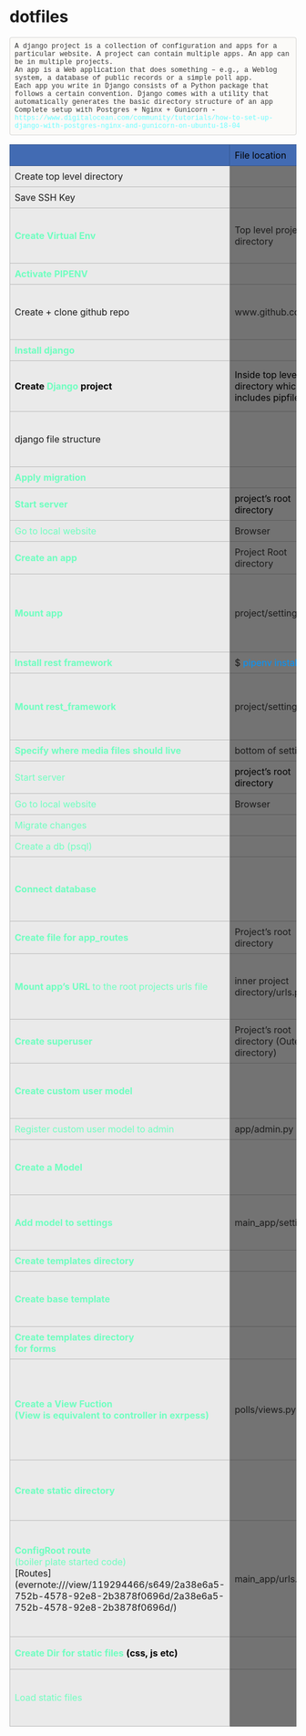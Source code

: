 # dotfiles

<div>

<div style="box-sizing: border-box; padding: 8px; font-family: Monaco, Menlo, Consolas, &quot;Courier New&quot;, monospace; font-size: 12px; color: rgb(51, 51, 51); border-top-left-radius: 4px; border-top-right-radius: 4px; border-bottom-right-radius: 4px; border-bottom-left-radius: 4px; background-color: rgb(251, 250, 248); border: 1px solid rgba(0, 0, 0, 0.15);-en-codeblock:true;">

<div>A django project is a collection of configuration and apps for a particular website. A project can contain multiple apps. An app can be in multiple projects.</div>

<div>An app is a Web application that does something – e.g., a Weblog system, a database of public records or a simple poll app.</div>

<div>Each app you write in Django consists of a Python package that follows a certain convention. Django comes with a utility that automatically generates the basic directory structure of an app</div>

<div>Complete setup with Postgres + Nginx + Gunicorn - <font style="color: rgb(108, 253, 255); --inversion-type-color:  simple;">https://www.digitalocean.com/community/tutorials/how-to-set-up-django-with-postgres-nginx-and-gunicorn-on-ubuntu-18-04</font></div>

</div>

<table style="border-collapse: collapse; min-width: 100%;"><colgroup><col style="width: 203px;"><col style="width: 212px;"><col style="width: 425px;"></colgroup>

<tbody>

<tr>

<td style="background-color: rgb(66, 107, 179); border: 1px solid rgb(53, 86, 143); width: 203px; padding: 8px;"></td>

<td style="background-color: rgb(66, 107, 179); border: 1px solid rgb(53, 86, 143); width: 212px; padding: 8px;">

<div><span style="--inversion-type-color:  simple; color: rgb(0, 0, 0);">File location</span></div>

</td>

<td style="background-color: rgb(66, 107, 179); border: 1px solid rgb(53, 86, 143); width: 425px; padding: 8px;"></td>

</tr>

<tr>

<td style="background-color: rgb(234, 234, 234); border: 1px solid rgb(187, 187, 187); width: 203px; padding: 8px;">

<div>Create top level directory</div>

</td>

<td style="background-color: rgb(115, 115, 115); border: 1px solid rgb(92, 92, 92); width: 212px; padding: 8px;"></td>

<td style="width: 425px; padding: 8px; border: 1px solid;">

<div>$ mkdir<directory-name></directory-name></div>

</td>

</tr>

<tr>

<td style="background-color: rgb(234, 234, 234); border: 1px solid rgb(187, 187, 187); width: 203px; padding: 8px;">

<div>Save SSH Key</div>

</td>

<td style="background-color: rgb(115, 115, 115); border: 1px solid rgb(92, 92, 92); width: 212px; padding: 8px;"></td>

<td style="width: 425px; padding: 8px; border: 1px solid;">

<div>$ ssh-add -k ~/.ssh/id_rsa</div>

</td>

</tr>

<tr>

<td style="background-color: rgb(234, 234, 234); border: 1px solid rgb(187, 187, 187); width: 203px; padding: 8px;">

<div><span style="--inversion-type-color:  simple; color: rgb(111, 255, 192); font-weight: bold;">Create Virtual Env</span></div>

</td>

<td style="background-color: rgb(115, 115, 115); border: 1px solid rgb(92, 92, 92); width: 212px; padding: 8px;">

<div>Top level project directory</div>

</td>

<td style="width: 425px; padding: 8px; border: 1px solid;">

<div>[Virtual Environment with PIPENV](evernote:///view/214637036/s532/53f89066-8136-408c-9060-6d6ed6f563ec/53f89066-8136-408c-9060-6d6ed6f563ec/)</div>

</td>

</tr>

<tr>

<td style="background-color: rgb(234, 234, 234); border: 1px solid rgb(187, 187, 187); width: 203px; padding: 8px;">

<div><span style="--inversion-type-color:  simple; color: rgb(111, 255, 192); font-weight: bold;">Activate PIPENV</span></div>

</td>

<td style="background-color: rgb(115, 115, 115); border: 1px solid rgb(92, 92, 92); width: 212px; padding: 8px;"></td>

<td style="width: 425px; padding: 8px; border: 1px solid;">

<div>$ pipenv shell</div>

</td>

</tr>

<tr>

<td style="background-color: rgb(234, 234, 234); border: 1px solid rgb(187, 187, 187); width: 203px; padding: 8px;">

<div>Create + clone github repo</div>

</td>

<td style="background-color: rgb(115, 115, 115); border: 1px solid rgb(92, 92, 92); width: 212px; padding: 8px;">

<div>www.github.com</div>

</td>

<td style="width: 425px; padding: 8px; border: 1px solid;">

<div>[Create respository](evernote:///view/214637036/s532/32ba9c65-24dd-4fe7-9e36-f322f165a4c5/32ba9c65-24dd-4fe7-9e36-f322f165a4c5/)</div>

</td>

</tr>

<tr>

<td style="background-color: rgb(234, 234, 234); border: 1px solid rgb(187, 187, 187); width: 203px; padding: 8px;">

<div><span style="--inversion-type-color:  simple; color: rgb(111, 255, 192); font-weight: bold;">Install django</span></div>

</td>

<td style="background-color: rgb(115, 115, 115); border: 1px solid rgb(92, 92, 92); width: 212px; padding: 8px;"></td>

<td style="width: 425px; padding: 8px; border: 1px solid;">

<div>$ <span style="--inversion-type-color: simple; color: rgb(0, 150, 255);">pipenv install</span> django</div>

</td>

</tr>

<tr>

<td style="background-color: rgb(234, 234, 234); border: 1px solid rgb(187, 187, 187); width: 203px; padding: 8px;">

<div><span style="--inversion-type-color:  simple; color: rgb(0, 0, 0); font-weight: bold;">Create</span> <span style="--inversion-type-color:  simple; color: rgb(111, 255, 192); font-weight: bold;">Django</span> <span style="--inversion-type-color:  simple; color: rgb(0, 0, 0); font-weight: bold;">project</span></div>

</td>

<td style="background-color: rgb(115, 115, 115); border: 1px solid rgb(92, 92, 92); width: 212px; padding: 8px;">

<div><span style="--inversion-type-color:  simple; color: rgb(0, 0, 0);">Inside top level directory which includes pipfile</span></div>

</td>

<td style="width: 425px; padding: 8px; border: 1px solid;">

<div><span style="font-size: 14px; white-space: pre-wrap; overflow-wrap: break-word; text-rendering: optimizeSpeed; letter-spacing: normal; orphans: 2; text-indent: 0px; text-transform: none; widows: 2; word-spacing: 0px; -webkit-text-stroke-width: 0px; color: rgb(0, 0, 128); font-family: &quot;Fira Mono&quot;, Consolas, Menlo, Monaco, &quot;Courier New&quot;, Courier, monospace; font-variant-caps: normal; font-variant-ligatures: no-common-ligatures; font-weight: bold;">$</span> <span style="font-size: 14px; white-space: pre-wrap; overflow-wrap: break-word; text-rendering: optimizeSpeed; letter-spacing: normal; orphans: 2; text-indent: 0px; text-transform: none; widows: 2; word-spacing: 0px; -webkit-text-stroke-width: 0px; color: rgb(12, 75, 51); font-family: &quot;Fira Mono&quot;, Consolas, Menlo, Monaco, &quot;Courier New&quot;, Courier, monospace; font-variant-caps: normal; font-variant-ligatures: no-common-ligatures;">django-admin startproject <mysite_project>.</mysite_project></span></div>

<div><span style="font-size: 14px; white-space: pre-wrap; overflow-wrap: break-word; text-rendering: optimizeSpeed; letter-spacing: normal; orphans: 2; text-indent: 0px; text-transform: none; widows: 2; word-spacing: 0px; -webkit-text-stroke-width: 0px;"></span></div>

<div><span style="font-size: 14px; white-space: pre-wrap; overflow-wrap: break-word; text-rendering: optimizeSpeed; letter-spacing: normal; orphans: 2; text-indent: 0px; text-transform: none; widows: 2; word-spacing: 0px; -webkit-text-stroke-width: 0px; color: rgb(12, 75, 51); font-family: &quot;Fira Mono&quot;, Consolas, Menlo, Monaco, &quot;Courier New&quot;, Courier, monospace; font-variant-caps: normal; font-variant-ligatures: no-common-ligatures;">** The dot a the end specifies to start the new project into the current directory instead of another folder</span></div>

<div><span style="font-size: 14px; white-space: pre-wrap; overflow-wrap: break-word; text-rendering: optimizeSpeed; letter-spacing: normal; orphans: 2; text-indent: 0px; text-transform: none; widows: 2; word-spacing: 0px; -webkit-text-stroke-width: 0px;"></span></div>

<div>![](1.%20Quick%20Start.html.resources/NSFileHandle_9.png)</div>

</td>

</tr>

<tr>

<td style="background-color: rgb(234, 234, 234); border: 1px solid rgb(187, 187, 187); width: 203px; padding: 8px;">

<div>django file structure</div>

</td>

<td style="background-color: rgb(115, 115, 115); border: 1px solid rgb(92, 92, 92); width: 212px; padding: 8px;"></td>

<td style="width: 425px; padding: 8px; border: 1px solid;">

<div>[https://docs.djangoproject.com/en/3.0/intro/tutorial01/#creating-a-project](https://docs.djangoproject.com/en/3.0/intro/tutorial01/#creating-a-project)</div>

</td>

</tr>

<tr>

<td style="background-color: rgb(234, 234, 234); border: 1px solid rgb(187, 187, 187); width: 203px; padding: 8px;">

<div><span style="--inversion-type-color:  simple; color: rgb(111, 255, 192); font-weight: bold;">Apply migration</span></div>

</td>

<td style="background-color: rgb(115, 115, 115); border: 1px solid rgb(92, 92, 92); width: 212px; padding: 8px;"></td>

<td style="width: 425px; padding: 8px; border: 1px solid;">

<div>$ python3 manage.py migrate</div>

</td>

</tr>

<tr>

<td style="background-color: rgb(234, 234, 234); border: 1px solid rgb(187, 187, 187); width: 203px; padding: 8px;">

<div><span style="--inversion-type-color:  simple; color: rgb(111, 255, 192); font-weight: bold;">Start server</span></div>

</td>

<td style="background-color: rgb(115, 115, 115); border: 1px solid rgb(92, 92, 92); width: 212px; padding: 8px;">

<div><span style="--inversion-type-color:  simple; color: rgb(0, 0, 0);">project’s root directory</span></div>

</td>

<td style="width: 425px; padding: 8px; border: 1px solid;">

<div>$ <span style="--inversion-type-color: simple; color: rgb(0, 150, 255);">python3 manage.py</span> runserver 0.0.0.0:8000</div>

</td>

</tr>

<tr>

<td style="background-color: rgb(234, 234, 234); border: 1px solid rgb(187, 187, 187); width: 203px; padding: 8px;">

<div><span style="--inversion-type-color:  simple; color: rgb(111, 255, 192);">Go to local website</span></div>

</td>

<td style="background-color: rgb(115, 115, 115); border: 1px solid rgb(92, 92, 92); width: 212px; padding: 8px;">

<div>Browser</div>

</td>

<td style="width: 425px; padding: 8px; border: 1px solid;">

<div>[http://127.0.0.1:8000/](http://127.0.0.1:8000/)</div>

</td>

</tr>

<tr>

<td style="background-color: rgb(234, 234, 234); border: 1px solid rgb(187, 187, 187); width: 203px; padding: 8px;">

<div><span style="--inversion-type-color:  simple; color: rgb(111, 255, 192); font-weight: bold;">Create an app</span></div>

</td>

<td style="background-color: rgb(115, 115, 115); border: 1px solid rgb(92, 92, 92); width: 212px; padding: 8px;">

<div>Project Root directory</div>

</td>

<td style="width: 425px; padding: 8px; border: 1px solid;">

<div><span style="font-size: 14px; white-space: pre-wrap; overflow-wrap: break-word; text-rendering: optimizeSpeed; letter-spacing: normal; orphans: 2; text-indent: 0px; text-transform: none; widows: 2; word-spacing: 0px; -webkit-text-stroke-width: 0px; color: rgb(0, 0, 128); font-family: &quot;Fira Mono&quot;, Consolas, Menlo, Monaco, &quot;Courier New&quot;, Courier, monospace; font-variant-caps: normal; font-variant-ligatures: no-common-ligatures; font-weight: bold;">$</span> <span style="font-size: 14px; white-space: pre-wrap; overflow-wrap: break-word; text-rendering: optimizeSpeed; letter-spacing: normal; orphans: 2; text-indent: 0px; text-transform: none; widows: 2; word-spacing: 0px; -webkit-text-stroke-width: 0px; color: rgb(12, 75, 51); font-family: &quot;Fira Mono&quot;, Consolas, Menlo, Monaco, &quot;Courier New&quot;, Courier, monospace; font-variant-caps: normal; font-variant-ligatures: no-common-ligatures;">python3</span> [manage.py](http://manage.py/) <span style="font-size: 14px; white-space: pre-wrap; overflow-wrap: break-word; text-rendering: optimizeSpeed; letter-spacing: normal; orphans: 2; text-indent: 0px; text-transform: none; widows: 2; word-spacing: 0px; -webkit-text-stroke-width: 0px; color: rgb(12, 75, 51); font-family: &quot;Fira Mono&quot;, Consolas, Menlo, Monaco, &quot;Courier New&quot;, Courier, monospace; font-variant-caps: normal; font-variant-ligatures: no-common-ligatures;">startapp<app_name_api></app_name_api></span></div>

</td>

</tr>

<tr>

<td style="background-color: rgb(234, 234, 234); border: 1px solid rgb(187, 187, 187); width: 203px; padding: 8px;">

<div><span style="--inversion-type-color:  simple; color: rgb(111, 255, 192); font-weight: bold;">Mount app</span></div>

</td>

<td style="background-color: rgb(115, 115, 115); border: 1px solid rgb(92, 92, 92); width: 212px; padding: 8px;">

<div>project/settings.py</div>

</td>

<td style="width: 425px; padding: 8px; border: 1px solid;">

<div>![](1.%20Quick%20Start.html.resources/NSFileHandle_2.png)</div>

<div>‘<app_name>.apps.<classname>’</classname></app_name></div>

<div>*The ClassName is found in app’s apps.py file</div>

<div>from jobs/app.py find the name of the config class to add to ‘INSTALEED_APPS in the settings.py file.</div>

<div>![](1.%20Quick%20Start.html.resources/NSFileHandle_1.png)</div>

</td>

</tr>

<tr>

<td style="background-color: rgb(234, 234, 234); border: 1px solid rgb(187, 187, 187); width: 203px; padding: 8px;">

<div><span style="--inversion-type-color:  simple; color: rgb(111, 255, 192); font-weight: bold;">Install rest framework</span></div>

</td>

<td style="background-color: rgb(115, 115, 115); border: 1px solid rgb(92, 92, 92); width: 212px; padding: 8px;">

<div>$ <span style="--inversion-type-color: simple; color: rgb(0, 150, 255);">pipenv install</span></div>

</td>

<td style="width: 425px; padding: 8px; border: 1px solid;">

<div>djangorestframework</div>

</td>

</tr>

<tr>

<td style="background-color: rgb(234, 234, 234); border: 1px solid rgb(187, 187, 187); width: 203px; padding: 8px;">

<div><span style="--inversion-type-color:  simple; color: rgb(111, 255, 192); font-weight: bold;">Mount rest_framework</span></div>

</td>

<td style="background-color: rgb(115, 115, 115); border: 1px solid rgb(92, 92, 92); width: 212px; padding: 8px;">

<div>project/settings.py</div>

</td>

<td style="width: 425px; padding: 8px; border: 1px solid;">

<div>![](1.%20Quick%20Start.html.resources/DFE225F7-9432-41FE-A2EB-8EFF9B042448.png)</div>

<div>‘rest_framework’,</div>

<div>![](1.%20Quick%20Start.html.resources/A438677B-468D-431E-8664-7FB2E8022388.png)</div>

</td>

</tr>

<tr>

<td style="background-color: rgb(234, 234, 234); border: 1px solid rgb(187, 187, 187); width: 203px; padding: 8px;">

<div><span style="--inversion-type-color:  simple; color: rgb(111, 255, 192); font-weight: bold;">Specify where media files should live</span></div>

</td>

<td style="background-color: rgb(115, 115, 115); border: 1px solid rgb(92, 92, 92); width: 212px; padding: 8px;">

<div>bottom of settings.py</div>

</td>

<td style="width: 425px; padding: 8px; border: 1px solid;">

<div>![](1.%20Quick%20Start.html.resources/NSFileHandle.png)</div>

</td>

</tr>

<tr>

<td style="background-color: rgb(234, 234, 234); border: 1px solid rgb(187, 187, 187); width: 203px; padding: 8px;">

<div><span style="--inversion-type-color:  simple; color: rgb(111, 255, 192);">Start server</span></div>

</td>

<td style="background-color: rgb(115, 115, 115); border: 1px solid rgb(92, 92, 92); width: 212px; padding: 8px;">

<div><span style="--inversion-type-color:  simple; color: rgb(0, 0, 0);">project’s root directory</span></div>

</td>

<td style="width: 425px; padding: 8px; border: 1px solid;">

<div><span style="--inversion-type-color: simple; color: rgb(0, 150, 255);">python3 manage.py</span> runserver 0.0.0.0:8000</div>

</td>

</tr>

<tr>

<td style="background-color: rgb(234, 234, 234); border: 1px solid rgb(187, 187, 187); width: 203px; padding: 8px;">

<div><span style="--inversion-type-color:  simple; color: rgb(111, 255, 192);">Go to local website</span></div>

</td>

<td style="background-color: rgb(115, 115, 115); border: 1px solid rgb(92, 92, 92); width: 212px; padding: 8px;">

<div>Browser</div>

</td>

<td style="width: 425px; padding: 8px; border: 1px solid;">

<div>http://127.0.0.1:8000/</div>

</td>

</tr>

<tr>

<td style="background-color: rgb(234, 234, 234); border: 1px solid rgb(187, 187, 187); width: 203px; padding: 8px;">

<div><span style="--inversion-type-color:  simple; color: rgb(111, 255, 192);">Migrate changes</span></div>

</td>

<td style="background-color: rgb(115, 115, 115); border: 1px solid rgb(92, 92, 92); width: 212px; padding: 8px;"></td>

<td style="width: 425px; padding: 8px; border: 1px solid;">

<div>$ python3 manage.py migrate</div>

</td>

</tr>

<tr>

<td style="background-color: rgb(234, 234, 234); border: 1px solid rgb(187, 187, 187); width: 203px; padding: 8px;">

<div><span style="--inversion-type-color:  simple; color: rgb(111, 255, 192);">Create a db (psql)</span></div>

</td>

<td style="background-color: rgb(115, 115, 115); border: 1px solid rgb(92, 92, 92); width: 212px; padding: 8px;"></td>

<td style="width: 425px; padding: 8px; border: 1px solid;">

<div>$ createdb<db_name></db_name></div>

</td>

</tr>

<tr>

<td style="background-color: rgb(234, 234, 234); border: 1px solid rgb(187, 187, 187); width: 203px; padding: 8px;">

<div><span style="--inversion-type-color:  simple; color: rgb(111, 255, 192); font-weight: bold;">Connect database</span></div>

</td>

<td style="background-color: rgb(115, 115, 115); border: 1px solid rgb(92, 92, 92); width: 212px; padding: 8px;"></td>

<td style="width: 425px; padding: 8px; border: 1px solid;">

<div style="background-color: rgb(189, 204, 219); letter-spacing: normal; orphans: 2; widows: 2; word-spacing: 0px; --inversion-type-background-color:  simple; --inversion-type-color:  simple;"><span style="box-sizing: border-box; --inversion-type-background-color:  simple; --inversion-type-color:  simple; font-size: 11px; color: rgb(0, 92, 197); font-family: SFMono-Regular, Consolas, &quot;Liberation Mono&quot;, Menlo, Courier, monospace; font-variant-caps: normal; font-variant-ligatures: normal; line-height: 1.45;">DATABASES</span><span style="--inversion-type-background-color:  simple; --inversion-type-color:  simple;"><span style="box-sizing: border-box; --inversion-type-background-color:  simple; --inversion-type-color:  simple; font-size: 11px; color: rgb(215, 58, 73); font-family: SFMono-Regular, Consolas, &quot;Liberation Mono&quot;, Menlo, Courier, monospace; font-variant-caps: normal; font-variant-ligatures: normal; line-height: 1.45;">=</span><span style="--inversion-type-background-color:  simple; --inversion-type-color:  simple;"><span style="--inversion-type-background-color:  simple; --inversion-type-color:  simple; font-size: 11px; color: rgb(5, 6, 6); font-family: SFMono-Regular, Consolas, &quot;Liberation Mono&quot;, Menlo, Courier, monospace; font-variant-caps: normal; font-variant-ligatures: normal; line-height: 1.45;">{</span></span></span></div>

<div style="background-color: rgb(189, 204, 219); letter-spacing: normal; orphans: 2; widows: 2; word-spacing: 0px; --inversion-type-background-color:  simple; --inversion-type-color:  simple;"><span style="--inversion-type-background-color:  simple; --inversion-type-color:  simple; font-size: 11px; color: rgb(5, 6, 6); font-family: SFMono-Regular, Consolas, &quot;Liberation Mono&quot;, Menlo, Courier, monospace; font-variant-caps: normal; font-variant-ligatures: normal; line-height: 1.45;"></span><span style="--inversion-type-background-color:  simple; --inversion-type-color:  simple;"><span style="box-sizing: border-box; --inversion-type-background-color:  simple; --inversion-type-color:  simple; font-size: 11px; color: rgb(3, 47, 98); font-family: SFMono-Regular, Consolas, &quot;Liberation Mono&quot;, Menlo, Courier, monospace; font-variant-caps: normal; font-variant-ligatures: normal; line-height: 1.45;">'</span><span style="box-sizing: border-box; --inversion-type-background-color:  simple; --inversion-type-color:  simple; font-size: 11px; color: rgb(3, 47, 98); font-family: SFMono-Regular, Consolas, &quot;Liberation Mono&quot;, Menlo, Courier, monospace; font-variant-caps: normal; font-variant-ligatures: normal; line-height: 1.45;">default</span><span style="box-sizing: border-box; --inversion-type-background-color:  simple; --inversion-type-color:  simple; font-size: 11px; color: rgb(3, 47, 98); font-family: SFMono-Regular, Consolas, &quot;Liberation Mono&quot;, Menlo, Courier, monospace; font-variant-caps: normal; font-variant-ligatures: normal; line-height: 1.45;">'</span><span style="--inversion-type-background-color:  simple; --inversion-type-color:  simple; font-size: 11px; color: rgb(5, 6, 6); font-family: SFMono-Regular, Consolas, &quot;Liberation Mono&quot;, Menlo, Courier, monospace; font-variant-caps: normal; font-variant-ligatures: normal; line-height: 1.45;">: {</span></span></div>

<div style="background-color: rgb(189, 204, 219); letter-spacing: normal; orphans: 2; widows: 2; word-spacing: 0px; --inversion-type-background-color:  simple; --inversion-type-color:  simple;"><span style="--inversion-type-background-color:  simple; --inversion-type-color:  simple; font-size: 11px; color: rgb(5, 6, 6); font-family: SFMono-Regular, Consolas, &quot;Liberation Mono&quot;, Menlo, Courier, monospace; font-variant-caps: normal; font-variant-ligatures: normal; line-height: 1.45;"></span><span style="--inversion-type-background-color:  simple; --inversion-type-color:  simple;"><span style="box-sizing: border-box; --inversion-type-background-color:  simple; --inversion-type-color:  simple; font-size: 11px; color: rgb(3, 47, 98); font-family: SFMono-Regular, Consolas, &quot;Liberation Mono&quot;, Menlo, Courier, monospace; font-variant-caps: normal; font-variant-ligatures: normal; line-height: 1.45;">'</span><span style="box-sizing: border-box; --inversion-type-background-color:  simple; --inversion-type-color:  simple; font-size: 11px; color: rgb(3, 47, 98); font-family: SFMono-Regular, Consolas, &quot;Liberation Mono&quot;, Menlo, Courier, monospace; font-variant-caps: normal; font-variant-ligatures: normal; line-height: 1.45;">ENGINE</span><span style="box-sizing: border-box; --inversion-type-background-color:  simple; --inversion-type-color:  simple; font-size: 11px; color: rgb(3, 47, 98); font-family: SFMono-Regular, Consolas, &quot;Liberation Mono&quot;, Menlo, Courier, monospace; font-variant-caps: normal; font-variant-ligatures: normal; line-height: 1.45;">'</span><span style="--inversion-type-background-color:  simple; --inversion-type-color:  simple; font-size: 11px; color: rgb(5, 6, 6); font-family: SFMono-Regular, Consolas, &quot;Liberation Mono&quot;, Menlo, Courier, monospace; font-variant-caps: normal; font-variant-ligatures: normal; line-height: 1.45;">:</span><span style="--inversion-type-background-color:  simple; --inversion-type-color:  simple;"><span style="box-sizing: border-box; --inversion-type-background-color:  simple; --inversion-type-color:  simple; font-size: 11px; color: rgb(3, 47, 98); font-family: SFMono-Regular, Consolas, &quot;Liberation Mono&quot;, Menlo, Courier, monospace; font-variant-caps: normal; font-variant-ligatures: normal; line-height: 1.45;">'</span><span style="box-sizing: border-box; --inversion-type-background-color:  simple; --inversion-type-color:  simple; font-size: 11px; color: rgb(3, 47, 98); font-family: SFMono-Regular, Consolas, &quot;Liberation Mono&quot;, Menlo, Courier, monospace; font-variant-caps: normal; font-variant-ligatures: normal; line-height: 1.45;">django.db.backends.postgresql</span><span style="box-sizing: border-box; --inversion-type-background-color:  simple; --inversion-type-color:  simple; font-size: 11px; color: rgb(3, 47, 98); font-family: SFMono-Regular, Consolas, &quot;Liberation Mono&quot;, Menlo, Courier, monospace; font-variant-caps: normal; font-variant-ligatures: normal; line-height: 1.45;">'</span><span style="--inversion-type-background-color:  simple; --inversion-type-color:  simple; font-size: 11px; color: rgb(5, 6, 6); font-family: SFMono-Regular, Consolas, &quot;Liberation Mono&quot;, Menlo, Courier, monospace; font-variant-caps: normal; font-variant-ligatures: normal; line-height: 1.45;">,</span></span></span></div>

<div style="background-color: rgb(189, 204, 219); letter-spacing: normal; orphans: 2; widows: 2; word-spacing: 0px; --inversion-type-background-color:  simple; --inversion-type-color:  simple;"><span style="--inversion-type-background-color:  simple; --inversion-type-color:  simple; font-size: 11px; color: rgb(5, 6, 6); font-family: SFMono-Regular, Consolas, &quot;Liberation Mono&quot;, Menlo, Courier, monospace; font-variant-caps: normal; font-variant-ligatures: normal; line-height: 1.45;"></span><span style="--inversion-type-background-color:  simple; --inversion-type-color:  simple;"><span style="box-sizing: border-box; --inversion-type-background-color:  simple; --inversion-type-color:  simple; font-size: 11px; color: rgb(3, 47, 98); font-family: SFMono-Regular, Consolas, &quot;Liberation Mono&quot;, Menlo, Courier, monospace; font-variant-caps: normal; font-variant-ligatures: normal; line-height: 1.45;">'</span><span style="box-sizing: border-box; --inversion-type-background-color:  simple; --inversion-type-color:  simple; font-size: 11px; color: rgb(3, 47, 98); font-family: SFMono-Regular, Consolas, &quot;Liberation Mono&quot;, Menlo, Courier, monospace; font-variant-caps: normal; font-variant-ligatures: normal; line-height: 1.45;">NAME</span><span style="box-sizing: border-box; --inversion-type-background-color:  simple; --inversion-type-color:  simple; font-size: 11px; color: rgb(3, 47, 98); font-family: SFMono-Regular, Consolas, &quot;Liberation Mono&quot;, Menlo, Courier, monospace; font-variant-caps: normal; font-variant-ligatures: normal; line-height: 1.45;">'</span><span style="--inversion-type-background-color:  simple; --inversion-type-color:  simple; font-size: 11px; color: rgb(5, 6, 6); font-family: SFMono-Regular, Consolas, &quot;Liberation Mono&quot;, Menlo, Courier, monospace; font-variant-caps: normal; font-variant-ligatures: normal; line-height: 1.45;">:</span><span style="--inversion-type-background-color:  simple; --inversion-type-color:  simple;"><span style="box-sizing: border-box; --inversion-type-background-color:  simple; --inversion-type-color:  simple; font-size: 11px; color: rgb(3, 47, 98); font-family: SFMono-Regular, Consolas, &quot;Liberation Mono&quot;, Menlo, Courier, monospace; font-variant-caps: normal; font-variant-ligatures: normal; line-height: 1.45;">'</span><span style="box-sizing: border-box; --inversion-type-background-color:  simple; --inversion-type-color:  simple; font-size: 11px; color: rgb(3, 47, 98); font-family: SFMono-Regular, Consolas, &quot;Liberation Mono&quot;, Menlo, Courier, monospace; font-variant-caps: normal; font-variant-ligatures: normal; line-height: 1.45;">catcollector</span><span style="box-sizing: border-box; --inversion-type-background-color:  simple; --inversion-type-color:  simple; font-size: 11px; color: rgb(3, 47, 98); font-family: SFMono-Regular, Consolas, &quot;Liberation Mono&quot;, Menlo, Courier, monospace; font-variant-caps: normal; font-variant-ligatures: normal; line-height: 1.45;">'</span><span style="--inversion-type-background-color:  simple; --inversion-type-color:  simple; font-size: 11px; color: rgb(5, 6, 6); font-family: SFMono-Regular, Consolas, &quot;Liberation Mono&quot;, Menlo, Courier, monospace; font-variant-caps: normal; font-variant-ligatures: normal; line-height: 1.45;">,</span></span></span></div>

<div style="background-color: rgb(189, 204, 219); letter-spacing: normal; orphans: 2; widows: 2; word-spacing: 0px; --inversion-type-background-color:  simple; --inversion-type-color:  simple;"><span style="--inversion-type-background-color:  simple; --inversion-type-color:  simple; font-size: 11px; color: rgb(5, 6, 6); font-family: SFMono-Regular, Consolas, &quot;Liberation Mono&quot;, Menlo, Courier, monospace; font-variant-caps: normal; font-variant-ligatures: normal; line-height: 1.45;">}</span></div>

<div style="background-color: rgb(189, 204, 219); letter-spacing: normal; orphans: 2; widows: 2; word-spacing: 0px; --inversion-type-background-color:  simple; --inversion-type-color:  simple;"><span style="--inversion-type-background-color:  simple; --inversion-type-color:  simple; font-size: 11px; color: rgb(5, 6, 6); font-family: SFMono-Regular, Consolas, &quot;Liberation Mono&quot;, Menlo, Courier, monospace; font-variant-caps: normal; font-variant-ligatures: normal; line-height: 1.45;">}</span></div>

</td>

</tr>

<tr>

<td style="background-color: rgb(234, 234, 234); border: 1px solid rgb(187, 187, 187); width: 203px; padding: 8px;">

<div><span style="--inversion-type-color:  simple; color: rgb(111, 255, 192); font-weight: bold;">Create file for app_routes</span></div>

</td>

<td style="background-color: rgb(115, 115, 115); border: 1px solid rgb(92, 92, 92); width: 212px; padding: 8px;">

<div>Project’s root directory</div>

</td>

<td style="width: 425px; padding: 8px; border: 1px solid;">

<div><span style="font-size: 13.6px; orphans: 2; white-space: pre; widows: 2; background-color: rgb(189, 204, 219); --inversion-type-background-color:  simple; --inversion-type-color:  simple; color: rgb(5, 6, 6); font-family: SFMono-Regular, Consolas, &quot;Liberation Mono&quot;, Menlo, Courier, monospace;">$ touch main_app/urls.py</span></div>

</td>

</tr>

<tr>

<td style="background-color: rgb(234, 234, 234); border: 1px solid rgb(187, 187, 187); width: 203px; padding: 8px;">

<div><span style="--inversion-type-color:  simple; color: rgb(111, 255, 192); font-weight: bold;">Mount app’s URL</span> <span style="--inversion-type-color:  simple; color: rgb(111, 255, 192);">to the root projects urls file</span></div>

</td>

<td style="background-color: rgb(115, 115, 115); border: 1px solid rgb(92, 92, 92); width: 212px; padding: 8px;">

<div>inner project directory/urls.py</div>

</td>

<td style="width: 425px; padding: 8px; border: 1px solid;">

<div style="background-color: rgb(189, 204, 219); font-size: 13.6px; letter-spacing: normal; orphans: 2; widows: 2; word-spacing: 0px; --inversion-type-background-color:  simple; --inversion-type-color:  simple;"><span style="font-size: 13.6px; --inversion-type-background-color:  simple; --inversion-type-color:  simple; color: rgb(5, 6, 6); font-family: SFMono-Regular, Consolas, &quot;Liberation Mono&quot;, Menlo, Courier, monospace; font-variant-caps: normal; font-variant-ligatures: normal; line-height: 1.45;">urlpatterns</span><span style="font-size: 13.6px; --inversion-type-background-color:  simple; --inversion-type-color:  simple;"><span style="box-sizing: border-box; font-size: 13.6px; --inversion-type-background-color:  simple; --inversion-type-color:  simple; color: rgb(215, 58, 73); font-family: SFMono-Regular, Consolas, &quot;Liberation Mono&quot;, Menlo, Courier, monospace; font-variant-caps: normal; font-variant-ligatures: normal; line-height: 1.45;">=</span><span style="font-size: 13.6px; --inversion-type-background-color:  simple; --inversion-type-color:  simple;"><span style="font-size: 13.6px; --inversion-type-background-color:  simple; --inversion-type-color:  simple; color: rgb(5, 6, 6); font-family: SFMono-Regular, Consolas, &quot;Liberation Mono&quot;, Menlo, Courier, monospace; font-variant-caps: normal; font-variant-ligatures: normal; line-height: 1.45;">[</span></span></span></div>

<div style="background-color: rgb(189, 204, 219); font-size: 13.6px; letter-spacing: normal; orphans: 2; widows: 2; word-spacing: 0px; --inversion-type-background-color:  simple; --inversion-type-color:  simple;"><span style="font-size: 13.6px; --inversion-type-background-color:  simple; --inversion-type-color:  simple; color: rgb(5, 6, 6); font-family: SFMono-Regular, Consolas, &quot;Liberation Mono&quot;, Menlo, Courier, monospace; font-variant-caps: normal; font-variant-ligatures: normal; line-height: 1.45;">path(</span><span style="box-sizing: border-box; font-size: 13.6px; --inversion-type-background-color:  simple; --inversion-type-color:  simple; color: rgb(3, 47, 98); font-family: SFMono-Regular, Consolas, &quot;Liberation Mono&quot;, Menlo, Courier, monospace; font-variant-caps: normal; font-variant-ligatures: normal; line-height: 1.45;">'</span><span style="box-sizing: border-box; font-size: 13.6px; --inversion-type-background-color:  simple; --inversion-type-color:  simple; color: rgb(3, 47, 98); font-family: SFMono-Regular, Consolas, &quot;Liberation Mono&quot;, Menlo, Courier, monospace; font-variant-caps: normal; font-variant-ligatures: normal; line-height: 1.45;">admin/</span><span style="box-sizing: border-box; font-size: 13.6px; --inversion-type-background-color:  simple; --inversion-type-color:  simple; color: rgb(3, 47, 98); font-family: SFMono-Regular, Consolas, &quot;Liberation Mono&quot;, Menlo, Courier, monospace; font-variant-caps: normal; font-variant-ligatures: normal; line-height: 1.45;">'</span><span style="font-size: 13.6px; --inversion-type-background-color:  simple; --inversion-type-color:  simple; color: rgb(5, 6, 6); font-family: SFMono-Regular, Consolas, &quot;Liberation Mono&quot;, Menlo, Courier, monospace; font-variant-caps: normal; font-variant-ligatures: normal; line-height: 1.45;">, admin.site.urls),</span></div>

<div style="background-color: rgb(189, 204, 219); font-size: 13.6px; letter-spacing: normal; orphans: 2; widows: 2; word-spacing: 0px; --inversion-type-background-color:  simple; --inversion-type-color:  simple;"><span style="font-size: 13.6px; --inversion-type-background-color:  simple; --inversion-type-color:  simple; color: rgb(5, 6, 6); font-family: SFMono-Regular, Consolas, &quot;Liberation Mono&quot;, Menlo, Courier, monospace; font-variant-caps: normal; font-variant-ligatures: normal; line-height: 1.45;"></span><span style="font-size: 13.6px; --inversion-type-background-color:  simple; --inversion-type-color:  simple;"><span style="box-sizing: border-box; font-size: 13.6px; --inversion-type-background-color:  simple; --inversion-type-color:  simple; color: rgb(106, 115, 125); font-family: SFMono-Regular, Consolas, &quot;Liberation Mono&quot;, Menlo, Courier, monospace; font-variant-caps: normal; font-variant-ligatures: normal; line-height: 1.45;">#</span><span style="font-size: 13.6px; --inversion-type-background-color:  simple; --inversion-type-color:  simple;"><span style="box-sizing: border-box; font-size: 13.6px; --inversion-type-background-color:  simple; --inversion-type-color:  simple; color: rgb(106, 115, 125); font-family: SFMono-Regular, Consolas, &quot;Liberation Mono&quot;, Menlo, Courier, monospace; font-variant-caps: normal; font-variant-ligatures: normal; line-height: 1.45;">In this case '' represents the root route</span></span></span></div>

<div style="background-color: rgb(189, 204, 219); font-size: 13.6px; letter-spacing: normal; orphans: 2; widows: 2; word-spacing: 0px; --inversion-type-background-color:  simple; --inversion-type-color:  simple;"><span style="font-size: 13.6px; --inversion-type-background-color:  simple; --inversion-type-color:  simple; color: rgb(5, 6, 6); font-family: SFMono-Regular, Consolas, &quot;Liberation Mono&quot;, Menlo, Courier, monospace; font-variant-caps: normal; font-variant-ligatures: normal; line-height: 1.45;">path(</span><span style="box-sizing: border-box; font-size: 13.6px; --inversion-type-background-color:  simple; --inversion-type-color:  simple; color: rgb(3, 47, 98); font-family: SFMono-Regular, Consolas, &quot;Liberation Mono&quot;, Menlo, Courier, monospace; font-variant-caps: normal; font-variant-ligatures: normal; line-height: 1.45;">'</span><span style="box-sizing: border-box; font-size: 13.6px; --inversion-type-background-color:  simple; --inversion-type-color:  simple; color: rgb(3, 47, 98); font-family: SFMono-Regular, Consolas, &quot;Liberation Mono&quot;, Menlo, Courier, monospace; font-variant-caps: normal; font-variant-ligatures: normal; line-height: 1.45;">'</span><span style="font-size: 13.6px; --inversion-type-background-color:  simple; --inversion-type-color:  simple; color: rgb(5, 6, 6); font-family: SFMono-Regular, Consolas, &quot;Liberation Mono&quot;, Menlo, Courier, monospace; font-variant-caps: normal; font-variant-ligatures: normal; line-height: 1.45;">, include(</span><span style="box-sizing: border-box; font-size: 13.6px; --inversion-type-background-color:  simple; --inversion-type-color:  simple; color: rgb(3, 47, 98); font-family: SFMono-Regular, Consolas, &quot;Liberation Mono&quot;, Menlo, Courier, monospace; font-variant-caps: normal; font-variant-ligatures: normal; line-height: 1.45;">'</span><span style="box-sizing: border-box; font-size: 13.6px; --inversion-type-background-color:  simple; --inversion-type-color:  simple; color: rgb(3, 47, 98); font-family: SFMono-Regular, Consolas, &quot;Liberation Mono&quot;, Menlo, Courier, monospace; font-variant-caps: normal; font-variant-ligatures: normal; line-height: 1.45;">main_app.urls</span><span style="box-sizing: border-box; font-size: 13.6px; --inversion-type-background-color:  simple; --inversion-type-color:  simple; color: rgb(3, 47, 98); font-family: SFMono-Regular, Consolas, &quot;Liberation Mono&quot;, Menlo, Courier, monospace; font-variant-caps: normal; font-variant-ligatures: normal; line-height: 1.45;">'</span><span style="font-size: 13.6px; --inversion-type-background-color:  simple; --inversion-type-color:  simple; color: rgb(5, 6, 6); font-family: SFMono-Regular, Consolas, &quot;Liberation Mono&quot;, Menlo, Courier, monospace; font-variant-caps: normal; font-variant-ligatures: normal; line-height: 1.45;">)),</span></div>

<div style="background-color: rgb(189, 204, 219); font-size: 13.6px; letter-spacing: normal; orphans: 2; widows: 2; word-spacing: 0px; --inversion-type-background-color:  simple; --inversion-type-color:  simple;"><span style="font-size: 13.6px; --inversion-type-background-color:  simple; --inversion-type-color:  simple; color: rgb(5, 6, 6); font-family: SFMono-Regular, Consolas, &quot;Liberation Mono&quot;, Menlo, Courier, monospace; font-variant-caps: normal; font-variant-ligatures: normal; line-height: 1.45;">]</span></div>

</td>

</tr>

<tr>

<td style="background-color: rgb(234, 234, 234); border: 1px solid rgb(187, 187, 187); width: 203px; padding: 8px;">

<div><span style="--inversion-type-color:  simple; color: rgb(111, 255, 192); font-weight: bold;">Create superuser</span></div>

</td>

<td style="background-color: rgb(115, 115, 115); border: 1px solid rgb(92, 92, 92); width: 212px; padding: 8px;">

<div>Project’s root directory (Outer directory)</div>

</td>

<td style="width: 425px; padding: 8px; border: 1px solid;">

<div><span style="--inversion-type-color:  simple; font-size: 14px; color: rgb(5, 6, 6); font-family: SFMono-Regular;">$ python3 manage.py createsuperuser</span></div>

<div><span style="font-size: 12px; --inversion-type-color:  simple; color: rgb(5, 6, 6); font-family: SFMono-Regular;">**</span> <span style="font-size: 12px; letter-spacing: normal; orphans: 2; text-indent: 0px; text-transform: none; white-space: normal; widows: 2; word-spacing: 0px; -webkit-text-stroke-width: 0px; background-color: rgb(255, 255, 255); color: rgb(36, 41, 46); font-family: -apple-system, system-ui, &quot;Segoe UI&quot;, Helvetica, Arial, sans-serif, &quot;Apple Color Emoji&quot;, &quot;Segoe UI Emoji&quot;, &quot;Segoe UI Symbol&quot;; font-variant-caps: normal; font-variant-ligatures: normal;">bypass setting password by typing</span> <span style="font-size: 12px; box-sizing: border-box; background-color: rgba(27, 31, 35, 0.047); border-top-left-radius: 3px; border-top-right-radius: 3px; border-bottom-right-radius: 3px; border-bottom-left-radius: 3px; letter-spacing: normal; orphans: 2; text-indent: 0px; text-transform: none; white-space: normal; widows: 2; word-spacing: 0px; -webkit-text-stroke-width: 0px; color: rgb(36, 41, 46); font-family: SFMono-Regular, Consolas, &quot;Liberation Mono&quot;, Menlo, Courier, monospace; font-variant-caps: normal; font-variant-ligatures: normal;">y</span> <span style="font-size: 12px; letter-spacing: normal; orphans: 2; text-indent: 0px; text-transform: none; white-space: normal; widows: 2; word-spacing: 0px; -webkit-text-stroke-width: 0px; background-color: rgb(255, 255, 255); color: rgb(36, 41, 46); font-family: -apple-system, system-ui, &quot;Segoe UI&quot;, Helvetica, Arial, sans-serif, &quot;Apple Color Emoji&quot;, &quot;Segoe UI Emoji&quot;, &quot;Segoe UI Symbol&quot;; font-variant-caps: normal; font-variant-ligatures: normal;">at the warning prompt.</span></div>

</td>

</tr>

<tr>

<td style="background-color: rgb(234, 234, 234); border: 1px solid rgb(187, 187, 187); width: 203px; padding: 8px;">

<div><span style="--inversion-type-color:  simple; color: rgb(111, 255, 192); font-weight: bold;">Create custom user model</span></div>

</td>

<td style="background-color: rgb(115, 115, 115); border: 1px solid rgb(92, 92, 92); width: 212px; padding: 8px;"></td>

<td style="width: 425px; padding: 8px; border: 1px solid;">

<div>[Custom User Model for authentication](evernote:///view/119294466/s649/3af9609e-8820-492c-a37b-92bc3f50b3a4/3af9609e-8820-492c-a37b-92bc3f50b3a4/)</div>

</td>

</tr>

<tr>

<td style="background-color: rgb(234, 234, 234); border: 1px solid rgb(187, 187, 187); width: 203px; padding: 8px;">

<div><span style="--inversion-type-color:  simple; color: rgb(111, 255, 192);">Register custom user model to admin</span></div>

</td>

<td style="background-color: rgb(115, 115, 115); border: 1px solid rgb(92, 92, 92); width: 212px; padding: 8px;">

<div>app/admin.py</div>

</td>

<td style="width: 425px; padding: 8px; border: 1px solid;">

<div>![](1.%20Quick%20Start.html.resources/NSFileHandle_3.png)</div>

</td>

</tr>

<tr>

<td style="background-color: rgb(234, 234, 234); border: 1px solid rgb(187, 187, 187); width: 203px; padding: 8px;">

<div><span style="--inversion-type-color:  simple; color: rgb(111, 255, 192); font-weight: bold;">Create a Model</span></div>

</td>

<td style="background-color: rgb(115, 115, 115); border: 1px solid rgb(92, 92, 92); width: 212px; padding: 8px;"></td>

<td style="width: 425px; padding: 8px; border: 1px solid;">

<div>[Models](evernote:///view/119294466/s649/f4edfedf-db2c-4cbf-9271-88ea16d27c7b/f4edfedf-db2c-4cbf-9271-88ea16d27c7b/)</div>

<div>![](1.%20Quick%20Start.html.resources/NSFileHandle_8.png)</div>

</td>

</tr>

<tr>

<td style="background-color: rgb(234, 234, 234); border: 1px solid rgb(187, 187, 187); width: 203px; padding: 8px;">

<div><span style="--inversion-type-color:  simple; color: rgb(111, 255, 192); font-weight: bold;">Add model to settings</span></div>

</td>

<td style="background-color: rgb(115, 115, 115); border: 1px solid rgb(92, 92, 92); width: 212px; padding: 8px;">

<div>main_app/settings.py</div>

</td>

<td style="width: 425px; padding: 8px; border: 1px solid;">

<div>![](1.%20Quick%20Start.html.resources/NSFileHandle_5.png)</div>

<div>from jobs/app.py find the name of the config class to add to ‘INSTALEED_APPS in the settings.py file.</div>

<div>![](1.%20Quick%20Start.html.resources/NSFileHandle_6.png)</div>

</td>

</tr>

<tr>

<td style="background-color: rgb(234, 234, 234); border: 1px solid rgb(187, 187, 187); width: 203px; padding: 8px;">

<div><span style="--inversion-type-color:  simple; color: rgb(111, 255, 192); font-weight: bold;">Create templates directory</span></div>

</td>

<td style="background-color: rgb(115, 115, 115); border: 1px solid rgb(92, 92, 92); width: 212px; padding: 8px;"></td>

<td style="width: 425px; padding: 8px; border: 1px solid;">

<div>$ touch main_app/templates</div>

</td>

</tr>

<tr>

<td style="background-color: rgb(234, 234, 234); border: 1px solid rgb(187, 187, 187); width: 203px; padding: 8px;">

<div><span style="--inversion-type-color:  simple; color: rgb(111, 255, 192); font-weight: bold;">Create base template</span></div>

</td>

<td style="background-color: rgb(115, 115, 115); border: 1px solid rgb(92, 92, 92); width: 212px; padding: 8px;"></td>

<td style="width: 425px; padding: 8px; border: 1px solid;">

<div>[Template Inheritance](evernote:///view/119294466/s649/f65c90a3-e328-4e5d-b269-933e003977dd/f65c90a3-e328-4e5d-b269-933e003977dd/)</div>

</td>

</tr>

<tr>

<td style="background-color: rgb(234, 234, 234); border: 1px solid rgb(187, 187, 187); width: 203px; padding: 8px;">

<div><span style="--inversion-type-color:  simple; color: rgb(111, 255, 192); font-weight: bold;">Create templates directory</span></div>

<div><span style="--inversion-type-color:  simple; color: rgb(111, 255, 192); font-weight: bold;">for forms</span></div>

</td>

<td style="background-color: rgb(115, 115, 115); border: 1px solid rgb(92, 92, 92); width: 212px; padding: 8px;"></td>

<td style="width: 425px; padding: 8px; border: 1px solid;">

<div><span style="box-sizing: border-box; font-size: 13.6px; overflow-wrap: normal; background-color: rgb(246, 248, 250); border-top-left-radius: 3px; border-top-right-radius: 3px; border-bottom-right-radius: 3px; border-bottom-left-radius: 3px; overflow: visible; letter-spacing: normal; orphans: 2; text-indent: 0px; text-transform: none; widows: 2; word-spacing: 0px; -webkit-text-stroke-width: 0px; border: 0px; white-space: pre; word-break: normal; color: rgb(36, 41, 46); font-family: SFMono-Regular, Consolas, &quot;Liberation Mono&quot;, Menlo, Courier, monospace; font-variant-caps: normal; font-variant-ligatures: normal; line-height: 1.45;">$ mkdir main_app/templates/main_app</span></div>

<div><span style="box-sizing: border-box; font-size: 13.6px; overflow-wrap: normal; background-color: rgb(246, 248, 250); border-top-left-radius: 3px; border-top-right-radius: 3px; border-bottom-right-radius: 3px; border-bottom-left-radius: 3px; overflow: visible; letter-spacing: normal; orphans: 2; text-indent: 0px; text-transform: none; widows: 2; word-spacing: 0px; -webkit-text-stroke-width: 0px; border: 0px; white-space: pre; word-break: normal; color: rgb(36, 41, 46); font-family: SFMono-Regular, Consolas, &quot;Liberation Mono&quot;, Menlo, Courier, monospace; font-variant-caps: normal; font-variant-ligatures: normal; line-height: 1.45;">$ touch main_app/templates/main_app/cat_form.html</span></div>

</td>

</tr>

<tr>

<td style="background-color: rgb(234, 234, 234); border: 1px solid rgb(187, 187, 187); width: 203px; padding: 8px;">

<div><span style="--inversion-type-color:  simple; color: rgb(111, 255, 192); font-weight: bold;">Create a View Fuction</span></div>

<div><span style="--inversion-type-color:  simple; color: rgb(111, 255, 192); font-weight: bold;">(View is equivalent to controller in exrpess)</span></div>

</td>

<td style="background-color: rgb(115, 115, 115); border: 1px solid rgb(92, 92, 92); width: 212px; padding: 8px;">

<div>polls/views.py</div>

</td>

<td style="width: 425px; padding: 8px; border: 1px solid;">

<div>[Class Based Views ( cbv )](evernote:///view/119294466/s649/75387406-a089-4ccf-9662-18f07d122239/75387406-a089-4ccf-9662-18f07d122239/)</div>

<div>— OR —</div>

<div>[Function Views](evernote:///view/119294466/s649/25101fbc-4a3d-4a9d-96a8-b9b56179a294/25101fbc-4a3d-4a9d-96a8-b9b56179a294/)</div>

</td>

</tr>

<tr>

<td style="background-color: rgb(234, 234, 234); border: 1px solid rgb(187, 187, 187); width: 203px; padding: 8px;">

<div><span style="--inversion-type-color:  simple; color: rgb(111, 255, 192); font-weight: bold;">Create static directory</span></div>

</td>

<td style="background-color: rgb(115, 115, 115); border: 1px solid rgb(92, 92, 92); width: 212px; padding: 8px;"></td>

<td style="width: 425px; padding: 8px; border: 1px solid;">

<div><span style="--inversion-type-color:  simple; font-size: 12px; color: rgb(5, 6, 6); font-family: SFMono-Regular;">**At the bottom of settings.py, there is a STATIC_URL = '/static/' variable that declares what folder within apps to look for static files in.</span></div>

<div><span style="box-sizing: border-box; font-size: 13.6px; overflow-wrap: normal; background-color: rgb(246, 248, 250); border-top-left-radius: 3px; border-top-right-radius: 3px; border-bottom-right-radius: 3px; border-bottom-left-radius: 3px; overflow: visible; letter-spacing: normal; orphans: 2; text-indent: 0px; text-transform: none; widows: 2; word-spacing: 0px; -webkit-text-stroke-width: 0px; border: 0px; white-space: pre; word-break: normal;"></span></div>

<div><span style="box-sizing: border-box; font-size: 13.6px; overflow-wrap: normal; background-color: rgb(246, 248, 250); border-top-left-radius: 3px; border-top-right-radius: 3px; border-bottom-right-radius: 3px; border-bottom-left-radius: 3px; overflow: visible; letter-spacing: normal; orphans: 2; text-indent: 0px; text-transform: none; widows: 2; word-spacing: 0px; -webkit-text-stroke-width: 0px; border: 0px; white-space: pre; word-break: normal; color: rgb(36, 41, 46); font-family: SFMono-Regular, Consolas, &quot;Liberation Mono&quot;, Menlo, Courier, monospace; font-variant-caps: normal; font-variant-ligatures: normal; line-height: 1.45;">$ mkdir main_app/static</span></div>

<div><span style="box-sizing: border-box; font-size: 13.6px; overflow-wrap: normal; background-color: rgb(246, 248, 250); border-top-left-radius: 3px; border-top-right-radius: 3px; border-bottom-right-radius: 3px; border-bottom-left-radius: 3px; overflow: visible; letter-spacing: normal; orphans: 2; text-indent: 0px; text-transform: none; widows: 2; word-spacing: 0px; -webkit-text-stroke-width: 0px; border: 0px; white-space: pre; word-break: normal; color: rgb(36, 41, 46); font-family: SFMono-Regular, Consolas, &quot;Liberation Mono&quot;, Menlo, Courier, monospace; font-variant-caps: normal; font-variant-ligatures: normal; line-height: 1.45;">$ mkdir main_app/static/css</span></div>

<div><span style="box-sizing: border-box; font-size: 13.6px; overflow-wrap: normal; background-color: rgb(246, 248, 250); border-top-left-radius: 3px; border-top-right-radius: 3px; border-bottom-right-radius: 3px; border-bottom-left-radius: 3px; overflow: visible; letter-spacing: normal; orphans: 2; text-indent: 0px; text-transform: none; widows: 2; word-spacing: 0px; -webkit-text-stroke-width: 0px; border: 0px; white-space: pre; word-break: normal; color: rgb(36, 41, 46); font-family: SFMono-Regular, Consolas, &quot;Liberation Mono&quot;, Menlo, Courier, monospace; font-variant-caps: normal; font-variant-ligatures: normal; line-height: 1.45;">$ touch main_app/static/css/style.css</span></div>

</td>

</tr>

<tr>

<td style="background-color: rgb(234, 234, 234); border: 1px solid rgb(187, 187, 187); width: 203px; padding: 8px;">

<div><span style="--inversion-type-color:  simple; color: rgb(111, 255, 192); font-weight: bold;">ConfigRoot route</span></div>

<div><span style="--inversion-type-color:  simple; color: rgb(111, 255, 192);">(boiler plate started code)</span></div>

<div>[Routes](evernote:///view/119294466/s649/2a38e6a5-752b-4578-92e8-2b3878f0696d/2a38e6a5-752b-4578-92e8-2b3878f0696d/)</div>

</td>

<td style="background-color: rgb(115, 115, 115); border: 1px solid rgb(92, 92, 92); width: 212px; padding: 8px;">

<div>main_app/urls.py</div>

</td>

<td style="width: 425px; padding: 8px; border: 1px solid;">

<div>[Routes](evernote:///view/119294466/s649/2a38e6a5-752b-4578-92e8-2b3878f0696d/2a38e6a5-752b-4578-92e8-2b3878f0696d/)</div>

<div>**![](1.%20Quick%20Start.html.resources/NSFileHandle_4.png) **</div>

<div style="background-color: rgb(189, 204, 219); letter-spacing: normal; orphans: 2; widows: 2; word-spacing: 0px; --inversion-type-background-color:  simple; --inversion-type-color:  simple;"><span style="box-sizing: border-box; --inversion-type-background-color:  simple; --inversion-type-color:  simple; font-size: 12px; color: rgb(215, 58, 73); font-family: SFMono-Regular, Consolas, &quot;Liberation Mono&quot;, Menlo, Courier, monospace; font-variant-caps: normal; font-variant-ligatures: normal; line-height: 1.45;">from</span><span style="--inversion-type-background-color:  simple; --inversion-type-color:  simple;"><span style="--inversion-type-background-color:  simple; --inversion-type-color:  simple; font-size: 12px; color: rgb(5, 6, 6); font-family: SFMono-Regular, Consolas, &quot;Liberation Mono&quot;, Menlo, Courier, monospace; font-variant-caps: normal; font-variant-ligatures: normal; line-height: 1.45;">django.urls</span><span style="--inversion-type-background-color:  simple; --inversion-type-color:  simple;"><span style="box-sizing: border-box; --inversion-type-background-color:  simple; --inversion-type-color:  simple; font-size: 12px; color: rgb(215, 58, 73); font-family: SFMono-Regular, Consolas, &quot;Liberation Mono&quot;, Menlo, Courier, monospace; font-variant-caps: normal; font-variant-ligatures: normal; line-height: 1.45;">import</span><span style="--inversion-type-background-color:  simple; --inversion-type-color:  simple;"><span style="--inversion-type-background-color:  simple; --inversion-type-color:  simple; font-size: 12px; color: rgb(5, 6, 6); font-family: SFMono-Regular, Consolas, &quot;Liberation Mono&quot;, Menlo, Courier, monospace; font-variant-caps: normal; font-variant-ligatures: normal; line-height: 1.45;">path</span></span></span></span></div>

<div style="background-color: rgb(189, 204, 219); letter-spacing: normal; orphans: 2; widows: 2; word-spacing: 0px; --inversion-type-background-color:  simple; --inversion-type-color:  simple;"><span style="--inversion-type-background-color:  simple; --inversion-type-color:  simple; font-size: 12px; color: rgb(5, 6, 6); font-family: SFMono-Regular, Consolas, &quot;Liberation Mono&quot;, Menlo, Courier, monospace; font-variant-caps: normal; font-variant-ligatures: normal; line-height: 1.45;">#The views module hold controller actions</span></div>

<div style="background-color: rgb(189, 204, 219); letter-spacing: normal; orphans: 2; widows: 2; word-spacing: 0px; --inversion-type-background-color:  simple; --inversion-type-color:  simple;"><span style="box-sizing: border-box; --inversion-type-background-color:  simple; --inversion-type-color:  simple; font-size: 12px; color: rgb(215, 58, 73); font-family: SFMono-Regular, Consolas, &quot;Liberation Mono&quot;, Menlo, Courier, monospace; font-variant-caps: normal; font-variant-ligatures: normal; line-height: 1.45;">from</span><span style="--inversion-type-background-color:  simple; --inversion-type-color:  simple;"><span style="--inversion-type-background-color:  simple; --inversion-type-color:  simple; font-size: 12px; color: rgb(5, 6, 6); font-family: SFMono-Regular, Consolas, &quot;Liberation Mono&quot;, Menlo, Courier, monospace; font-variant-caps: normal; font-variant-ligatures: normal; line-height: 1.45;">.</span><span style="--inversion-type-background-color:  simple; --inversion-type-color:  simple;"><span style="box-sizing: border-box; --inversion-type-background-color:  simple; --inversion-type-color:  simple; font-size: 12px; color: rgb(215, 58, 73); font-family: SFMono-Regular, Consolas, &quot;Liberation Mono&quot;, Menlo, Courier, monospace; font-variant-caps: normal; font-variant-ligatures: normal; line-height: 1.45;">import</span><span style="--inversion-type-background-color:  simple; --inversion-type-color:  simple;"><span style="--inversion-type-background-color:  simple; --inversion-type-color:  simple; font-size: 12px; color: rgb(5, 6, 6); font-family: SFMono-Regular, Consolas, &quot;Liberation Mono&quot;, Menlo, Courier, monospace; font-variant-caps: normal; font-variant-ligatures: normal; line-height: 1.45;">views</span></span></span></span></div>

<div style="background-color: rgb(189, 204, 219); letter-spacing: normal; orphans: 2; widows: 2; word-spacing: 0px; --inversion-type-background-color:  simple; --inversion-type-color:  simple;"><span style="--inversion-type-background-color:  simple; --inversion-type-color:  simple; font-size: 12px; color: rgb(5, 6, 6); font-family: SFMono-Regular, Consolas, &quot;Liberation Mono&quot;, Menlo, Courier, monospace; font-variant-caps: normal; font-variant-ligatures: normal; line-height: 1.45;">urlpatterns</span><span style="--inversion-type-background-color:  simple; --inversion-type-color:  simple;"><span style="box-sizing: border-box; --inversion-type-background-color:  simple; --inversion-type-color:  simple; font-size: 12px; color: rgb(215, 58, 73); font-family: SFMono-Regular, Consolas, &quot;Liberation Mono&quot;, Menlo, Courier, monospace; font-variant-caps: normal; font-variant-ligatures: normal; line-height: 1.45;">=</span><span style="--inversion-type-background-color:  simple; --inversion-type-color:  simple;"><span style="--inversion-type-background-color:  simple; --inversion-type-color:  simple; font-size: 12px; color: rgb(5, 6, 6); font-family: SFMono-Regular, Consolas, &quot;Liberation Mono&quot;, Menlo, Courier, monospace; font-variant-caps: normal; font-variant-ligatures: normal; line-height: 1.45;">[</span></span></span></div>

<div style="background-color: rgb(189, 204, 219); letter-spacing: normal; orphans: 2; widows: 2; word-spacing: 0px; --inversion-type-background-color:  simple; --inversion-type-color:  simple;"><span style="--inversion-type-background-color:  simple; --inversion-type-color:  simple; font-size: 12px; color: rgb(5, 6, 6); font-family: SFMono-Regular, Consolas, &quot;Liberation Mono&quot;, Menlo, Courier, monospace; font-variant-caps: normal; font-variant-ligatures: normal; line-height: 1.45;">]</span></div>

<div style="background-color: rgb(189, 204, 219); font-size: 13.6px; letter-spacing: normal; orphans: 2; widows: 2; word-spacing: 0px; --inversion-type-background-color:  simple; --inversion-type-color:  simple;"><span style="font-size: 13.6px; --inversion-type-background-color: simple; --inversion-type-color: simple;"></span></div>

</td>

</tr>

<tr>

<td style="background-color: rgb(234, 234, 234); border: 1px solid rgb(187, 187, 187); width: 203px; padding: 8px;">

<div><span style="--inversion-type-color:  simple; color: rgb(111, 255, 192); font-weight: bold;">Create Dir for static files</span> <span style="--inversion-type-color:  simple; color: rgb(0, 0, 0); font-weight: bold;">(css, js etc)</span></div>

</td>

<td style="background-color: rgb(115, 115, 115); border: 1px solid rgb(92, 92, 92); width: 212px; padding: 8px;"></td>

<td style="width: 425px; padding: 8px; border: 1px solid;">

<div>$ mkdir main_app/static</div>

<div>$ mkdir main_app/static/css</div>

</td>

</tr>

<tr>

<td style="background-color: rgb(234, 234, 234); border: 1px solid rgb(187, 187, 187); width: 203px; padding: 8px;">

<div><span style="--inversion-type-color:  simple; color: rgb(111, 255, 192);">Load static files</span></div>

</td>

<td style="background-color: rgb(115, 115, 115); border: 1px solid rgb(92, 92, 92); width: 212px; padding: 8px;"></td>

<td style="width: 425px; padding: 8px; border: 1px solid;">

<div>{% load static %}</div>

<div>In the base template headed</div>

<div><span style="box-sizing: border-box; font-size: 13.6px; overflow-wrap: normal; background-color: rgb(246, 248, 250); border-top-left-radius: 3px; border-top-right-radius: 3px; border-bottom-right-radius: 3px; border-bottom-left-radius: 3px; overflow: auto; word-break: normal; letter-spacing: normal; orphans: 2; text-indent: 0px; text-transform: none; widows: 2; word-spacing: 0px; -webkit-text-stroke-width: 0px; color: rgb(36, 41, 46); font-family: SFMono-Regular, Consolas, &quot;Liberation Mono&quot;, Menlo, Courier, monospace; font-variant-caps: normal; font-variant-ligatures: normal; line-height: 1.45;"><</span><span style="box-sizing: border-box; font-size: 13.6px; overflow-wrap: normal; background-color: rgb(246, 248, 250); border-top-left-radius: 3px; border-top-right-radius: 3px; border-bottom-right-radius: 3px; border-bottom-left-radius: 3px; overflow: auto; word-break: normal; letter-spacing: normal; orphans: 2; text-indent: 0px; text-transform: none; widows: 2; word-spacing: 0px; -webkit-text-stroke-width: 0px; color: rgb(34, 134, 58); font-family: SFMono-Regular, Consolas, &quot;Liberation Mono&quot;, Menlo, Courier, monospace; font-variant-caps: normal; font-variant-ligatures: normal; line-height: 1.45;">link</span> <span style="box-sizing: border-box; font-size: 13.6px; overflow-wrap: normal; background-color: rgb(246, 248, 250); border-top-left-radius: 3px; border-top-right-radius: 3px; border-bottom-right-radius: 3px; border-bottom-left-radius: 3px; overflow: auto; word-break: normal; letter-spacing: normal; orphans: 2; text-indent: 0px; text-transform: none; widows: 2; word-spacing: 0px; -webkit-text-stroke-width: 0px; color: rgb(111, 66, 193); font-family: SFMono-Regular, Consolas, &quot;Liberation Mono&quot;, Menlo, Courier, monospace; font-variant-caps: normal; font-variant-ligatures: normal; line-height: 1.45;">rel</span><span style="box-sizing: border-box; font-size: 13.6px; overflow-wrap: normal; background-color: rgb(246, 248, 250); border-top-left-radius: 3px; border-top-right-radius: 3px; border-bottom-right-radius: 3px; border-bottom-left-radius: 3px; overflow: auto; word-break: normal; letter-spacing: normal; orphans: 2; text-indent: 0px; text-transform: none; widows: 2; word-spacing: 0px; -webkit-text-stroke-width: 0px; color: rgb(36, 41, 46); font-family: SFMono-Regular, Consolas, &quot;Liberation Mono&quot;, Menlo, Courier, monospace; font-variant-caps: normal; font-variant-ligatures: normal; line-height: 1.45;">=</span><span style="box-sizing: border-box; font-size: 13.6px; overflow-wrap: normal; background-color: rgb(246, 248, 250); border-top-left-radius: 3px; border-top-right-radius: 3px; border-bottom-right-radius: 3px; border-bottom-left-radius: 3px; overflow: auto; word-break: normal; letter-spacing: normal; orphans: 2; text-indent: 0px; text-transform: none; widows: 2; word-spacing: 0px; -webkit-text-stroke-width: 0px; color: rgb(3, 47, 98); font-family: SFMono-Regular, Consolas, &quot;Liberation Mono&quot;, Menlo, Courier, monospace; font-variant-caps: normal; font-variant-ligatures: normal; line-height: 1.45;">"</span><span style="box-sizing: border-box; font-size: 13.6px; overflow-wrap: normal; background-color: rgb(246, 248, 250); border-top-left-radius: 3px; border-top-right-radius: 3px; border-bottom-right-radius: 3px; border-bottom-left-radius: 3px; overflow: auto; word-break: normal; letter-spacing: normal; orphans: 2; text-indent: 0px; text-transform: none; widows: 2; word-spacing: 0px; -webkit-text-stroke-width: 0px; color: rgb(3, 47, 98); font-family: SFMono-Regular, Consolas, &quot;Liberation Mono&quot;, Menlo, Courier, monospace; font-variant-caps: normal; font-variant-ligatures: normal; line-height: 1.45;">stylesheet</span><span style="box-sizing: border-box; font-size: 13.6px; overflow-wrap: normal; background-color: rgb(246, 248, 250); border-top-left-radius: 3px; border-top-right-radius: 3px; border-bottom-right-radius: 3px; border-bottom-left-radius: 3px; overflow: auto; word-break: normal; letter-spacing: normal; orphans: 2; text-indent: 0px; text-transform: none; widows: 2; word-spacing: 0px; -webkit-text-stroke-width: 0px; color: rgb(3, 47, 98); font-family: SFMono-Regular, Consolas, &quot;Liberation Mono&quot;, Menlo, Courier, monospace; font-variant-caps: normal; font-variant-ligatures: normal; line-height: 1.45;">"</span> <span style="box-sizing: border-box; font-size: 13.6px; overflow-wrap: normal; background-color: rgb(246, 248, 250); border-top-left-radius: 3px; border-top-right-radius: 3px; border-bottom-right-radius: 3px; border-bottom-left-radius: 3px; overflow: auto; word-break: normal; letter-spacing: normal; orphans: 2; text-indent: 0px; text-transform: none; widows: 2; word-spacing: 0px; -webkit-text-stroke-width: 0px; color: rgb(111, 66, 193); font-family: SFMono-Regular, Consolas, &quot;Liberation Mono&quot;, Menlo, Courier, monospace; font-variant-caps: normal; font-variant-ligatures: normal; line-height: 1.45;">type</span><span style="box-sizing: border-box; font-size: 13.6px; overflow-wrap: normal; background-color: rgb(246, 248, 250); border-top-left-radius: 3px; border-top-right-radius: 3px; border-bottom-right-radius: 3px; border-bottom-left-radius: 3px; overflow: auto; word-break: normal; letter-spacing: normal; orphans: 2; text-indent: 0px; text-transform: none; widows: 2; word-spacing: 0px; -webkit-text-stroke-width: 0px; color: rgb(36, 41, 46); font-family: SFMono-Regular, Consolas, &quot;Liberation Mono&quot;, Menlo, Courier, monospace; font-variant-caps: normal; font-variant-ligatures: normal; line-height: 1.45;">=</span><span style="box-sizing: border-box; font-size: 13.6px; overflow-wrap: normal; background-color: rgb(246, 248, 250); border-top-left-radius: 3px; border-top-right-radius: 3px; border-bottom-right-radius: 3px; border-bottom-left-radius: 3px; overflow: auto; word-break: normal; letter-spacing: normal; orphans: 2; text-indent: 0px; text-transform: none; widows: 2; word-spacing: 0px; -webkit-text-stroke-width: 0px; color: rgb(3, 47, 98); font-family: SFMono-Regular, Consolas, &quot;Liberation Mono&quot;, Menlo, Courier, monospace; font-variant-caps: normal; font-variant-ligatures: normal; line-height: 1.45;">"</span><span style="box-sizing: border-box; font-size: 13.6px; overflow-wrap: normal; background-color: rgb(246, 248, 250); border-top-left-radius: 3px; border-top-right-radius: 3px; border-bottom-right-radius: 3px; border-bottom-left-radius: 3px; overflow: auto; word-break: normal; letter-spacing: normal; orphans: 2; text-indent: 0px; text-transform: none; widows: 2; word-spacing: 0px; -webkit-text-stroke-width: 0px; color: rgb(3, 47, 98); font-family: SFMono-Regular, Consolas, &quot;Liberation Mono&quot;, Menlo, Courier, monospace; font-variant-caps: normal; font-variant-ligatures: normal; line-height: 1.45;">text/css</span><span style="box-sizing: border-box; font-size: 13.6px; overflow-wrap: normal; background-color: rgb(246, 248, 250); border-top-left-radius: 3px; border-top-right-radius: 3px; border-bottom-right-radius: 3px; border-bottom-left-radius: 3px; overflow: auto; word-break: normal; letter-spacing: normal; orphans: 2; text-indent: 0px; text-transform: none; widows: 2; word-spacing: 0px; -webkit-text-stroke-width: 0px; color: rgb(3, 47, 98); font-family: SFMono-Regular, Consolas, &quot;Liberation Mono&quot;, Menlo, Courier, monospace; font-variant-caps: normal; font-variant-ligatures: normal; line-height: 1.45;">"</span> <span style="box-sizing: border-box; font-size: 13.6px; overflow-wrap: normal; background-color: rgb(246, 248, 250); border-top-left-radius: 3px; border-top-right-radius: 3px; border-bottom-right-radius: 3px; border-bottom-left-radius: 3px; overflow: auto; word-break: normal; letter-spacing: normal; orphans: 2; text-indent: 0px; text-transform: none; widows: 2; word-spacing: 0px; -webkit-text-stroke-width: 0px; color: rgb(111, 66, 193); font-family: SFMono-Regular, Consolas, &quot;Liberation Mono&quot;, Menlo, Courier, monospace; font-variant-caps: normal; font-variant-ligatures: normal; line-height: 1.45;">href</span><span style="box-sizing: border-box; font-size: 13.6px; overflow-wrap: normal; background-color: rgb(246, 248, 250); border-top-left-radius: 3px; border-top-right-radius: 3px; border-bottom-right-radius: 3px; border-bottom-left-radius: 3px; overflow: auto; word-break: normal; letter-spacing: normal; orphans: 2; text-indent: 0px; text-transform: none; widows: 2; word-spacing: 0px; -webkit-text-stroke-width: 0px; color: rgb(36, 41, 46); font-family: SFMono-Regular, Consolas, &quot;Liberation Mono&quot;, Menlo, Courier, monospace; font-variant-caps: normal; font-variant-ligatures: normal; line-height: 1.45;">=</span><span style="box-sizing: border-box; font-size: 13.6px; overflow-wrap: normal; background-color: rgb(246, 248, 250); border-top-left-radius: 3px; border-top-right-radius: 3px; border-bottom-right-radius: 3px; border-bottom-left-radius: 3px; overflow: auto; word-break: normal; letter-spacing: normal; orphans: 2; text-indent: 0px; text-transform: none; widows: 2; word-spacing: 0px; -webkit-text-stroke-width: 0px; color: rgb(3, 47, 98); font-family: SFMono-Regular, Consolas, &quot;Liberation Mono&quot;, Menlo, Courier, monospace; font-variant-caps: normal; font-variant-ligatures: normal; line-height: 1.45;">"</span><span style="box-sizing: border-box; font-size: 13.6px; overflow-wrap: normal; background-color: rgb(246, 248, 250); border-top-left-radius: 3px; border-top-right-radius: 3px; border-bottom-right-radius: 3px; border-bottom-left-radius: 3px; overflow: auto; word-break: normal; letter-spacing: normal; orphans: 2; text-indent: 0px; text-transform: none; widows: 2; word-spacing: 0px; -webkit-text-stroke-width: 0px; color: rgb(3, 47, 98); font-family: SFMono-Regular, Consolas, &quot;Liberation Mono&quot;, Menlo, Courier, monospace; font-variant-caps: normal; font-variant-ligatures: normal; line-height: 1.45;">{% static 'css/style.css' %}</span><span style="box-sizing: border-box; font-size: 13.6px; overflow-wrap: normal; background-color: rgb(246, 248, 250); border-top-left-radius: 3px; border-top-right-radius: 3px; border-bottom-right-radius: 3px; border-bottom-left-radius: 3px; overflow: auto; word-break: normal; letter-spacing: normal; orphans: 2; text-indent: 0px; text-transform: none; widows: 2; word-spacing: 0px; -webkit-text-stroke-width: 0px; color: rgb(3, 47, 98); font-family: SFMono-Regular, Consolas, &quot;Liberation Mono&quot;, Menlo, Courier, monospace; font-variant-caps: normal; font-variant-ligatures: normal; line-height: 1.45;">"</span><span style="box-sizing: border-box; font-size: 13.6px; overflow-wrap: normal; background-color: rgb(246, 248, 250); border-top-left-radius: 3px; border-top-right-radius: 3px; border-bottom-right-radius: 3px; border-bottom-left-radius: 3px; overflow: auto; word-break: normal; letter-spacing: normal; orphans: 2; text-indent: 0px; text-transform: none; widows: 2; word-spacing: 0px; -webkit-text-stroke-width: 0px; color: rgb(36, 41, 46); font-family: SFMono-Regular, Consolas, &quot;Liberation Mono&quot;, Menlo, Courier, monospace; font-variant-caps: normal; font-variant-ligatures: normal; line-height: 1.45;">></span></div>

</td>

</tr>

</tbody>

</table>

</div>
